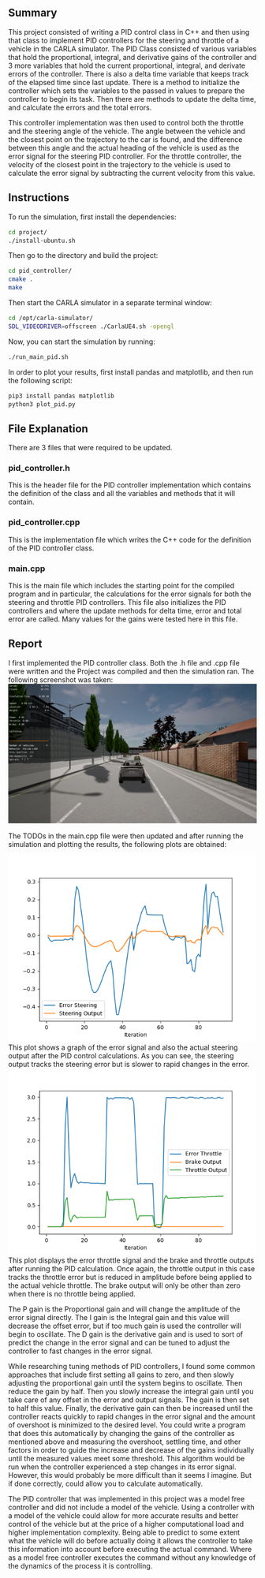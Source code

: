## Summary
This project consisted of writing a PID control class in C++ and then using that class to implement PID controllers for the steering and throttle of a vehicle in the CARLA simulator.  The PID Class consisted of various variables that hold the proportional, integral, and derivative gains of the controller and 3 more variables that hold the current proportional, integral, and derivate errors of the controller.  There is also a delta time variable that keeps track of the elapsed time since last update.  There is a method to initialize the controller which sets the variables to the passed in values to prepare the controller to begin its task.  Then there are methods to update the delta time, and calculate the errors and the total errors.

This controller implementation was then used to control both the throttle and the steering angle of the vehicle.  The angle between the vehicle and the closest point on the trajectory to the car is found, and the difference between this angle and the actual heading of the vehicle is used as the error signal for the steering PID controller.  For the throttle controller, the velocity of the closest point in the trajectory to the vehicle is used to calculate the error signal by subtracting the current velocity from this value.

## Instructions
To run the simulation, first install the dependencies:
```bash
cd project/
./install-ubuntu.sh
```
Then go to the directory and build the project:
```bash
cd pid_controller/
cmake .
make
```
Then start the CARLA simulator in a separate terminal window:
```bash
cd /opt/carla-simulator/
SDL_VIDEODRIVER=offscreen ./CarlaUE4.sh -opengl
```
Now, you can start the simulation by running:
```bash
./run_main_pid.sh
```
In order to plot your results, first install pandas and matplotlib, and then run the following script:
```bash
pip3 install pandas matplotlib
python3 plot_pid.py
```

## File Explanation
There are 3 files that were required to be updated.
### pid_controller.h
This is the header file for the PID controller implementation which contains the definition of the class and all the variables and methods that it will contain.
### pid_controller.cpp
This is the implementation file which writes the C++ code for the definition of the PID controller class.
### main.cpp
This is the main file which includes the starting point for the compiled program and in particular, the calculations for the error signals for both the steering and throttle PID controllers.  This file also initializes the PID controllers and where the update methods for delta time, error and total error are called.  Many values for the gains were tested here in this file.


## Report
I first implemented the PID controller class.  Both the .h file and .cpp file were written and the Project was compiled and then the simulation ran.  The following screenshot was taken:
<img src="pid_controller/screenshot/NoPID.png" alt="No PID Controller">

The TODOs in the main.cpp file were then updated and after running the simulation and plotting the results, the following plots are obtained:

<img src="pid_controller/screenshot/Steering.png" alt="Steering Plot">
This plot shows a graph of the error signal and also the actual steering output after the PID control calculations.  As you can see, the steering output tracks the steering error but is slower to rapid changes in the error.

<img src="pid_controller/screenshot/Throttle.png" alt="Throttle Plot">
This plot displays the error throttle signal and the brake and throttle outputs after running the PID calculation.  Once again, the throttle output in this case tracks the throttle error but is reduced in amplitude before being applied to the actual vehicle throttle.  The brake output will only be other than zero when there is no throttle being applied.

The P gain is the Proportional gain and will change the amplitude of the error signal directly.  The I gain is the Integral gain and this value will decrease the offset error, but if too much gain is used the controller will begin to oscillate.  The D gain is the derivative gain and is used to sort of predict the change in the error signal and can be tuned to adjust the controller to fast changes in the error signal.  

While researching tuning methods of PID controllers, I found some common approaches that include first setting all gains to zero, and then slowly adjusting the proportional gain until the system begins to oscillate.  Then reduce the gain by half.  Then you slowly increase the integral gain until you take care of any offset in the error and output signals.  The gain is then set to half this value.  Finally, the derivative gain can then be increased until the controller reacts quickly to rapid changes in the error signal and the amount of overshoot is minimized to the desired level.  You could write a program that does this automatically by changing the gains of the controller as mentioned above and measuring the overshoot, settling time, and other factors in order to guide the increase and decrease of the gains individually until the measured values meet some threshold.  This algorithm would be run when the controller experienced a step changes in its error signal.  However, this would probably be more difficult than it seems I imagine.  But if done correctly, could allow you to calculate automatically.

The PID controller that was implemented in this project was a model free controller and did not include a model of the vehicle.  Using a controller with a model of the vehicle could allow for more accurate results and better control of the vehicle but at the price of a higher computational load and higher implementation complexity.  Being able to predict to some extent what the vehicle will do before actually doing it allows the controller to take this information into account before executing the actual command.  Where as a model free controller executes the command without any knowledge of the dynamics of the process it is controlling.  





